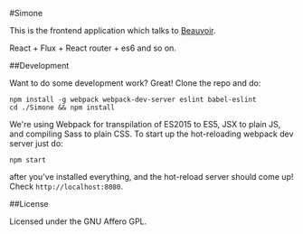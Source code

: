 #Simone

This is the frontend application which talks to
[Beauvoir](https://github.com/LucyParsonsCenter/Beauvoir).

React + Flux + React router + es6 and so on.

##Development

Want to do some development work? Great! Clone the repo and do:

```
npm install -g webpack webpack-dev-server eslint babel-eslint
cd ./Simone && npm install
```

We're using Webpack for transpilation of ES2015 to ES5, JSX to plain JS,
and compiling Sass to plain CSS. To start up the hot-reloading webpack dev
server just do:

```
npm start
```

after you've installed everything, and the hot-reload server should come
up! Check `http://localhost:8080`.

##License

Licensed under the GNU Affero GPL.

